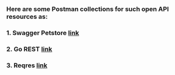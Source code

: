 ### Here are some Postman collections for such open API resources as:
### 1. Swagger Petstore [link](https://petstore.swagger.io/#/)
### 2. Go REST [link](https://gorest.co.in/)
### 3. Reqres [link](https://reqres.in/)
